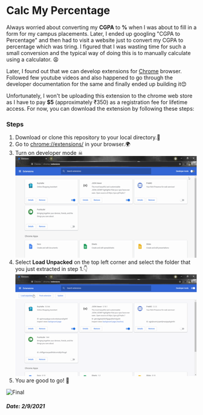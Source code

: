 # Calc My Percentage

Always worried about converting my **CGPA** to **%** when I was about to fill in a form for my campus placements. Later, I ended up googling "CGPA to Percentage" and then had to visit a website just to convert my CGPA to percentage which was tiring. I figured that I was wasting time for such a small conversion and the typical way of doing this is to manually calculate using a calculator. 😩

Later, I found out that we can develop extensions for [Chrome](https://www.google.com/intl/en_in/chrome/) browser. Followed few youtube videos and also happened to go through the developer documentation for the same and finally ended up building it😊

Unfortunately, I won't be uploading this extension to the chrome web store as I  have to pay **$5** (approximately ₹350) as a registration fee for lifetime access. For now, you can download the extension by following these steps:

### Steps

1. Download or clone this repository to your local directory.📁
2. Go to [chrome://extensions/](chrome://extensions/) in your browser.🌍
3. Turn on developer mode ☠
   ![Developer Mode](images/t1.gif)
4. Select **Load Unpacked** on the top left corner and select the folder that you just extracted in step 1.👇
   ![Unpacking](images/t2.gif)
5. You are good to go! 👏

![Final](images/t3.gif)

##### Date: 2/9/2021